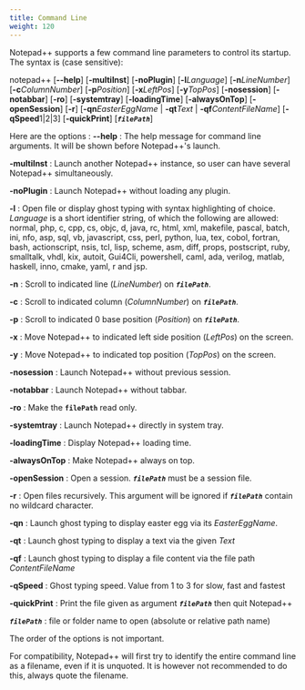 ```yaml
---
title: Command Line
weight: 120
---
```


Notepad++ supports a few command line parameters to control its startup. The syntax is (case sensitive):

notepad++ [**--help**] [**-multiInst**] [**-noPlugin**] [**-l***Language*] [**-n***LineNumber*] [**-c***ColumnNumber*] [**-p***Position*] [**-x***LeftPos*] [**-y***TopPos*] [**-nosession**] [**-notabbar**] [**-ro**] [**-systemtray**] [**-loadingTime**] [**-alwaysOnTop**] [**-openSession**] [**-r**] [**-qn***EasterEggName* | **-qt***Text* | **-qf***ContentFileName*] [**-qSpeed**1|2|3] [**-quickPrint**] [***`filePath`***]


Here are the options :
**--help** : The help message for command line arguments. It will be shown before Notepad++'s launch.

**-multiInst** : Launch another Notepad++ instance, so user can have several Notepad++ simultaneously.

**-noPlugin** : Launch Notepad++ without loading any plugin.

**-l** : Open file or display ghost typing with syntax highlighting of choice. *Language* is a short identifier string, of which the following are allowed: normal, php, c, cpp, cs, objc, d, java, rc, html, xml, makefile, pascal, batch, ini, nfo, asp, sql, vb, javascript, css, perl, python, lua, tex, cobol, fortran, bash, actionscript, nsis, tcl, lisp, scheme, asm, diff, props, postscript, ruby, smalltalk, vhdl, kix, autoit, Gui4Cli, powershell, caml, ada, verilog, matlab, haskell, inno, cmake, yaml, r and jsp.

**-n** : Scroll to indicated line (*LineNumber*) on ***`filePath`***.

**-c** : Scroll to indicated column (*ColumnNumber*) on ***`filePath`***.

**-p** : Scroll to indicated 0 base position (*Position*) on ***`filePath`***.

**-x** : Move Notepad++ to indicated left side position (*LeftPos*) on the screen.

**-y** : Move Notepad++ to indicated top position (*TopPos*) on the screen.

**-nosession** : Launch Notepad++ without previous session.

**-notabbar** : Launch Notepad++ without tabbar.

**-ro** : Make the ****`filePath`**** read only.

**-systemtray** : Launch Notepad++ directly in system tray.

**-loadingTime** : Display Notepad++ loading time.

**-alwaysOnTop** : Make Notepad++ always on top.

**-openSession** : Open a session. ***`filePath`*** must be a session file.

**-r** : Open files recursively. This argument will be ignored if ***`filePath`*** contain no wildcard character.

**-qn** : Launch ghost typing to display easter egg via its *EasterEggName*.

**-qt** : Launch ghost typing to display a text via the given *Text*

**-qf** : Launch ghost typing to display a file content via the file path *ContentFileName*

**-qSpeed** : Ghost typing speed. Value from 1 to 3 for slow, fast and fastest

**-quickPrint** : Print the file given as argument ***`filePath`*** then quit Notepad++

***`filePath`*** : file or folder name to open (absolute or relative path name)


The order of the options is not important.

For compatibility, Notepad++ will first try to identify the entire command line as a filename, even if it is unquoted. It is however not recommended to do this, always quote the filename.
